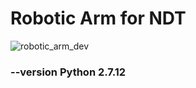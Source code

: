 # Robotic Arm for NDT

![robotic_arm_dev](https://user-images.githubusercontent.com/59603146/97998404-b885ce00-1df2-11eb-9ac4-251dfda7d4bc.jpeg)

### --version Python 2.7.12
